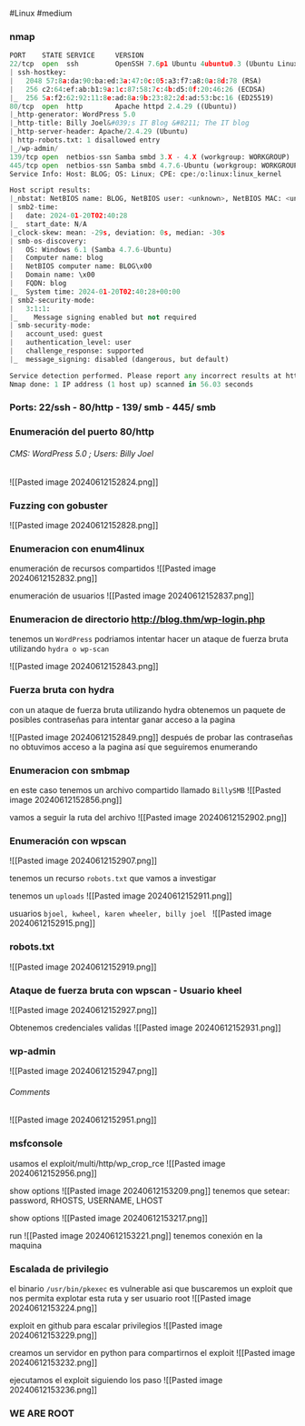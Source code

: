#Linux #medium 
### nmap 
```python
PORT    STATE SERVICE     VERSION
22/tcp  open  ssh         OpenSSH 7.6p1 Ubuntu 4ubuntu0.3 (Ubuntu Linux; protocol 2.0)
| ssh-hostkey: 
|   2048 57:8a:da:90:ba:ed:3a:47:0c:05:a3:f7:a8:0a:8d:78 (RSA)
|   256 c2:64:ef:ab:b1:9a:1c:87:58:7c:4b:d5:0f:20:46:26 (ECDSA)
|_  256 5a:f2:62:92:11:8e:ad:8a:9b:23:82:2d:ad:53:bc:16 (ED25519)
80/tcp  open  http        Apache httpd 2.4.29 ((Ubuntu))
|_http-generator: WordPress 5.0
|_http-title: Billy Joel&#039;s IT Blog &#8211; The IT blog
|_http-server-header: Apache/2.4.29 (Ubuntu)
| http-robots.txt: 1 disallowed entry 
|_/wp-admin/
139/tcp open  netbios-ssn Samba smbd 3.X - 4.X (workgroup: WORKGROUP)
445/tcp open  netbios-ssn Samba smbd 4.7.6-Ubuntu (workgroup: WORKGROUP)
Service Info: Host: BLOG; OS: Linux; CPE: cpe:/o:linux:linux_kernel

Host script results:
|_nbstat: NetBIOS name: BLOG, NetBIOS user: <unknown>, NetBIOS MAC: <unknown> (unknown)
| smb2-time: 
|   date: 2024-01-20T02:40:28
|_  start_date: N/A
|_clock-skew: mean: -29s, deviation: 0s, median: -30s
| smb-os-discovery: 
|   OS: Windows 6.1 (Samba 4.7.6-Ubuntu)
|   Computer name: blog
|   NetBIOS computer name: BLOG\x00
|   Domain name: \x00
|   FQDN: blog
|_  System time: 2024-01-20T02:40:28+00:00
| smb2-security-mode: 
|   3:1:1: 
|_    Message signing enabled but not required
| smb-security-mode: 
|   account_used: guest
|   authentication_level: user
|   challenge_response: supported
|_  message_signing: disabled (dangerous, but default)

Service detection performed. Please report any incorrect results at https://nmap.org/submit/ .
Nmap done: 1 IP address (1 host up) scanned in 56.03 seconds
```
### Ports: 22/ssh - 80/http - 139/ smb - 445/ smb

### Enumeración del puerto 80/http
###### CMS: WordPress 5.0 ; Users: Billy Joel
![[Pasted image 20240612152824.png]]
### Fuzzing con gobuster 

![[Pasted image 20240612152828.png]]
### Enumeracion con enum4linux
enumeración de recursos compartidos 
![[Pasted image 20240612152832.png]]

enumeración de usuarios
![[Pasted image 20240612152837.png]]

### Enumeracion de directorio http://blog.thm/wp-login.php
tenemos un `WordPress` podriamos intentar hacer un ataque de fuerza bruta utilizando `hydra o wp-scan`  

![[Pasted image 20240612152843.png]]

### Fuerza bruta con hydra
con un ataque de fuerza bruta utilizando hydra obtenemos un paquete de posibles contraseñas para intentar ganar acceso a la pagina

![[Pasted image 20240612152849.png]]
después de probar las contraseñas no obtuvimos acceso a la pagina así que seguiremos enumerando 

### Enumeracion con smbmap
en este caso tenemos un archivo compartido llamado `BillySMB` 
![[Pasted image 20240612152856.png]]

vamos a seguir la ruta del archivo
![[Pasted image 20240612152902.png]]

### Enumeración con wpscan
![[Pasted image 20240612152907.png]]

tenemos un recurso `robots.txt` que vamos a investigar 

tenemos un `uploads`
![[Pasted image 20240612152911.png]]

usuarios `bjoel, kwheel, karen wheeler, billy joel `
![[Pasted image 20240612152915.png]]

### robots.txt
![[Pasted image 20240612152919.png]]

### Ataque de fuerza bruta con wpscan - Usuario kheel
![[Pasted image 20240612152927.png]]

Obtenemos credenciales validas
![[Pasted image 20240612152931.png]]
### wp-admin
![[Pasted image 20240612152947.png]]
###### Comments
![[Pasted image 20240612152951.png]]
### msfconsole
usamos el exploit/multi/http/wp_crop_rce
![[Pasted image 20240612152956.png]]

show options
![[Pasted image 20240612153209.png]]
tenemos que setear: password, RHOSTS, USERNAME, LHOST

show options
![[Pasted image 20240612153217.png]]

run
![[Pasted image 20240612153221.png]]
tenemos conexión en la maquina

### Escalada de privilegio
el binario `/usr/bin/pkexec` es vulnerable asi que buscaremos un exploit que nos permita explotar esta ruta y ser usuario root
![[Pasted image 20240612153224.png]]

exploit en github para escalar privilegios 
![[Pasted image 20240612153229.png]]

creamos un servidor en python para compartirnos el exploit
![[Pasted image 20240612153232.png]]

ejecutamos el exploit siguiendo los paso
![[Pasted image 20240612153236.png]]

### WE ARE ROOT